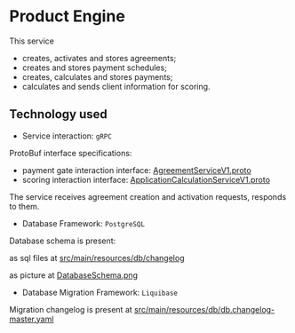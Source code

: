 # Product Engine

This service

- creates, activates and stores agreements;
- creates and stores payment schedules;
- creates, calculates and stores payments;
- calculates and sends client information for scoring.

## Technology used

- Service interaction: `gRPC`

ProtoBuf interface specifications:

- payment gate interaction interface:
  [AgreementServiceV1.proto](../src/main/proto/pe/AgreementServiceV1.proto)
- scoring interaction interface:
  [ApplicationCalculationServiceV1.proto](../src/main/proto/scoring/ApplicationCalculationServiceV1.proto)

The service receives agreement creation and activation requests, responds to them.

- Database Framework: `PostgreSQL`

Database schema is present:

as sql files at [src/main/resources/db/changelog](../src/main/resources/db/changelog)

as picture at [DatabaseSchema.png](DatabaseSchema.png)

- Database Migration Framework: `Liquibase`

Migration changelog is present at
[src/main/resources/db/db.changelog-master.yaml](../src/main/resources/db/db.changelog-master.yaml)